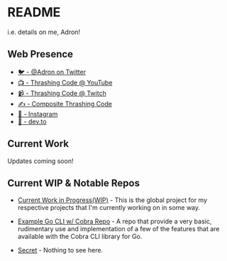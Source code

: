 # README

i.e. details on me, Adron!

## Web Presence

* [🐦 - @Adron on Twitter](https://twitter.com/adron)
* [📺 - Thrashing Code @ YouTube](https://youtube.com/thrashingcode)
* [📹 - Thrashing Code @ Twitch](https://twitch.tv/thrashingcode)
* [✍️ - Composite Thrashing Code](https://compositecode.blog)
* [📸 - Instagram](https://www.instagram.com/adron)
* [📰 - dev.to](https://dev.to/adron)

## Current Work

Updates coming soon!

## Current WIP & Notable Repos

* [Current Work in Progress(WIP)](https://github.com/users/Adron/projects/2) - This is the global project for my respective projects that I'm currently working on in some way.
* [Example Go CLI w/ Cobra Repo](https://github.com/Adron/cobra-cli-samples) - A repo that provide a very basic, rudimentary use and implementation of a few of the features that are available with the Cobra CLI library for Go.


* [Secret](https://github.com/Lenadron/an-idea) - Nothing to see here.
